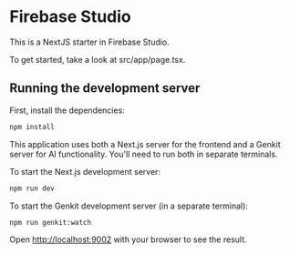 # Firebase Studio

This is a NextJS starter in Firebase Studio.

To get started, take a look at src/app/page.tsx.

## Running the development server

First, install the dependencies:

```bash
npm install
```

This application uses both a Next.js server for the frontend and a Genkit server for AI functionality. You'll need to run both in separate terminals.

To start the Next.js development server:

```bash
npm run dev
```

To start the Genkit development server (in a separate terminal):

```bash
npm run genkit:watch
```

Open [http://localhost:9002](http://localhost:9002) with your browser to see the result.
